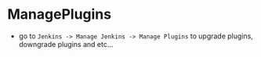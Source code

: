 # ManagePlugins

* go to `Jenkins -> Manage Jenkins -> Manage Plugins` to upgrade plugins, downgrade plugins and etc...
